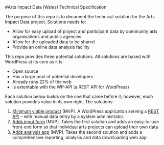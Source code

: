 #Arts Impact Data (Wales) Technical Specification

The purpose of this repo is to document the technical solution for the Arts Impact Data project. Solutions needs to:

* Allow for easy upload of project and participant data by community arts organisations and public agencies
* Allow for the uploaded data to be shared
* Provide an online data analysis facility

This repo provides three potential solutions. All solutions are based with WordPress at its core as it is:

* Open source
* Has a large pool of potential developers
* Already runs 22% of the web
* Is extentable with the WP-API (a REST API for WordPress)

Each solution below builds on the one that came before it; however, each solution provides value in its own right. The solutions:

1. [Minimum viable product](../blob/master/solutions/1-minimum-viable-product.md) (MVP). A WordPress application serving a [REST API](https://en.wikipedia.org/wiki/Representational_state_transfer) – with manual data entry by a system administrator.
2. [Adds input form](../blob/master/solutions/2-adds-input-form.md) (MVP). Takes the first solution and adds an easy-to-use front-end form so that individual arts projects can upload their own data
3. [Adds analysis app](../blob/master/solutions/3-adds-analysis-app.md) (MVP). Takes the second solution and adds a comprehensive reporting, analysis and data downloading web app